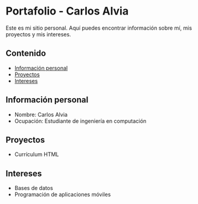 # Portafolio - Carlos Alvia
Este es mi sitio personal. Aquí puedes encontrar información sobre mí, mis
proyectos y mis intereses.
## Contenido
* [Información personal](#información-personal)
* [Proyectos](#proyectos)
* [Intereses](#intereses)
## Información personal
* Nombre: Carlos Alvia
* Ocupación: Estudiante de ingeniería en computación
## Proyectos
* Currículum HTML
## Intereses
* Bases de datos
* Programación de aplicaciones móviles
